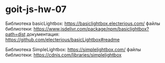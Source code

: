 # goit-js-hw-07

Библиотека basicLightbox: https://basiclightbox.electerious.com/
файлы библиотеки: https://www.jsdelivr.com/package/npm/basiclightbox?path=dist
документация: https://github.com/electerious/basicLightbox#readme

Библиотека SimpleLightbox: https://simplelightbox.com/
файлы библиотеки: https://cdnjs.com/libraries/simplelightbox
